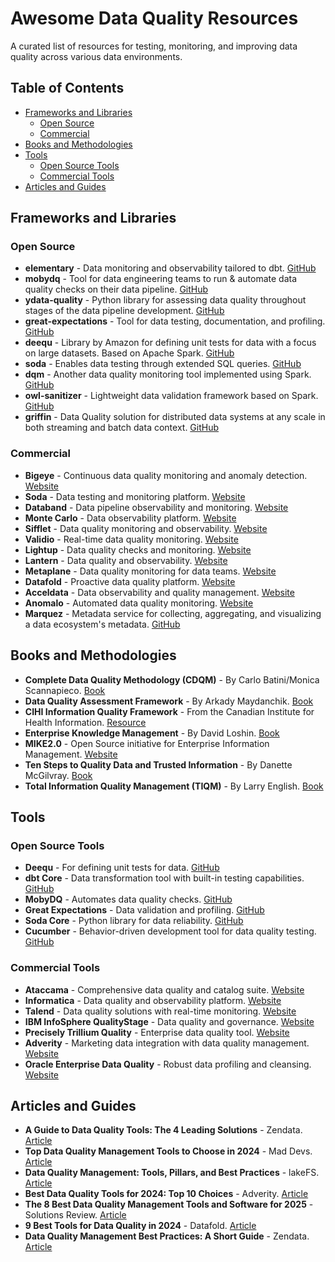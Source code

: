 # Awesome Data Quality Resources

A curated list of resources for testing, monitoring, and improving data quality across various data environments.

## Table of Contents

- [Frameworks and Libraries](#frameworks-and-libraries)
  - [Open Source](#open-source)
  - [Commercial](#commercial)
- [Books and Methodologies](#books-and-methodologies)
- [Tools](#tools)
  - [Open Source Tools](#open-source-tools)
  - [Commercial Tools](#commercial-tools)
- [Articles and Guides](#articles-and-guides)

## Frameworks and Libraries

### Open Source

- **elementary** - Data monitoring and observability tailored to dbt. [GitHub](https://github.com/elementary-data/elementary)
- **mobydq** - Tool for data engineering teams to run & automate data quality checks on their data pipeline. [GitHub](https://github.com/mobydq/mobydq)
- **ydata-quality** - Python library for assessing data quality throughout stages of the data pipeline development. [GitHub](https://github.com/ydataai/ydata-quality)
- **great-expectations** - Tool for data testing, documentation, and profiling. [GitHub](https://github.com/great-expectations/great_expectations)
- **deequ** - Library by Amazon for defining unit tests for data with a focus on large datasets. Based on Apache Spark. [GitHub](https://github.com/awslabs/deequ)
- **soda** - Enables data testing through extended SQL queries. [GitHub](https://github.com/sodadata/soda)
- **dqm** - Another data quality monitoring tool implemented using Spark. [GitHub](https://github.com/linkedin/dqm)
- **owl-sanitizer** - Lightweight data validation framework based on Spark. [GitHub](https://github.com/linkedin/owl-sanitizer)
- **griffin** - Data Quality solution for distributed data systems at any scale in both streaming and batch data context. [GitHub](https://github.com/apache/incubator-griffin)

### Commercial

- **Bigeye** - Continuous data quality monitoring and anomaly detection. [Website](https://www.bigeye.com/)
- **Soda** - Data testing and monitoring platform. [Website](https://www.soda.io/)
- **Databand** - Data pipeline observability and monitoring. [Website](https://www.databand.ai/)
- **Monte Carlo** - Data observability platform. [Website](https://www.montecarlodata.com/)
- **Sifflet** - Data quality monitoring and observability. [Website](https://www.sifflet.io/)
- **Validio** - Real-time data quality monitoring. [Website](https://www.validio.com/)
- **Lightup** - Data quality checks and monitoring. [Website](https://www.lightup.ai/)
- **Lantern** - Data quality and observability. [Website](https://www.lantern.io/)
- **Metaplane** - Data quality monitoring for data teams. [Website](https://www.metaplane.dev/)
- **Datafold** - Proactive data quality platform. [Website](https://www.datafold.com/)
- **Acceldata** - Data observability and quality management. [Website](https://www.acceldata.io/)
- **Anomalo** - Automated data quality monitoring. [Website](https://www.anomalo.com/)
- **Marquez** - Metadata service for collecting, aggregating, and visualizing a data ecosystem's metadata. [GitHub](https://github.com/MarquezProject/marquez)

## Books and Methodologies

- **Complete Data Quality Methodology (CDQM)** - By Carlo Batini/Monica Scannapieco. [Book](https://www.amazon.com/Data-Quality-Concepts-Methodologies-Techniques/dp/3540331727)
- **Data Quality Assessment Framework** - By Arkady Maydanchik. [Book](https://www.amazon.com/Data-Quality-Assessment-Arkady-Maydanchik/dp/097714000X)
- **CIHI Information Quality Framework** - From the Canadian Institute for Health Information. [Resource](https://www.cihi.ca/en/data-quality)
- **Enterprise Knowledge Management** - By David Loshin. [Book](https://www.amazon.com/Enterprise-Knowledge-Management-Quality-Approach/dp/0123737245)
- **MIKE2.0** - Open Source initiative for Enterprise Information Management. [Website](https://mike2.openmethodology.org/)
- **Ten Steps to Quality Data and Trusted Information** - By Danette McGilvray. [Book](https://www.amazon.com/Ten-Steps-Quality-Trusted-Information/dp/0977140034)
- **Total Information Quality Management (TIQM)** - By Larry English. [Book](https://www.amazon.com/Improving-Data-Warehouse-Business-Information/dp/0471353835)

## Tools

### Open Source Tools

- **Deequ** - For defining unit tests for data. [GitHub](https://github.com/awslabs/deequ)
- **dbt Core** - Data transformation tool with built-in testing capabilities. [GitHub](https://github.com/dbt-labs/dbt-core)
- **MobyDQ** - Automates data quality checks. [GitHub](https://github.com/mobydq/mobydq)
- **Great Expectations** - Data validation and profiling. [GitHub](https://github.com/great-expectations/great_expectations)
- **Soda Core** - Python library for data reliability. [GitHub](https://github.com/sodadata/soda-core)
- **Cucumber** - Behavior-driven development tool for data quality testing. [GitHub](https://github.com/cucumber/cucumber)

### Commercial Tools

- **Ataccama** - Comprehensive data quality and catalog suite. [Website](https://www.ataccama.com/)
- **Informatica** - Data quality and observability platform. [Website](https://www.informatica.com/)
- **Talend** - Data quality solutions with real-time monitoring. [Website](https://www.talend.com/)
- **IBM InfoSphere QualityStage** - Data quality and governance. [Website](https://www.ibm.com/products/infosphere-information-server)
- **Precisely Trillium Quality** - Enterprise data quality tool. [Website](https://www.precisely.com/product/trillium-quality)
- **Adverity** - Marketing data integration with data quality management. [Website](https://www.adverity.com/)
- **Oracle Enterprise Data Quality** - Robust data profiling and cleansing. [Website](https://www.oracle.com/enterprise-data-quality/)

## Articles and Guides

- **A Guide to Data Quality Tools: The 4 Leading Solutions** - Zendata. [Article](https://www.zendata.dev/post/a-guide-to-data-quality-tools-the-4-leading-solutions)
- **Top Data Quality Management Tools to Choose in 2024** - Mad Devs. [Article](https://maddevs.io/blog/data-quality-management-tools/)
- **Data Quality Management: Tools, Pillars, and Best Practices** - lakeFS. [Article](https://lakefs.io/data-quality/data-quality-management/)
- **Best Data Quality Tools for 2024: Top 10 Choices** - Adverity. [Article](https://www.adverity.com/blog/data-quality-tools/)
- **The 8 Best Data Quality Management Tools and Software for 2025** - Solutions Review. [Article](https://solutionsreview.com/data-management/the-best-data-quality-management-tools/)
- **9 Best Tools for Data Quality in 2024** - Datafold. [Article](https://www.datafold.com/blog/9-best-tools-for-data-quality-in-2021)
- **Data Quality Management Best Practices: A Short Guide** - Zendata. [Article](https://www.zendata.dev/post/data-quality-management-best-practices-a-short-guide)

